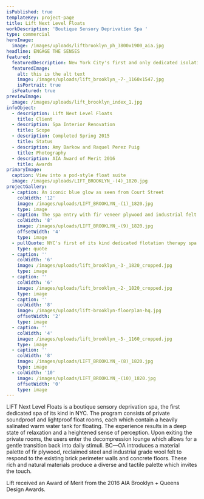 ```yaml
---
isPublished: true
templateKey: project-page
title: Lift Next Level Floats
workDescription: 'Boutique Sensory Deprivation Spa '
type: commercial
heroImage:
  image: /images/uploads/liftbrooklyn_ph_3800x1900_aia.jpg
headline: ENGAGE THE SENSES
featured:
  featuredDescription: New York City's first and only dedicated isolation therapy spa
  featuredImage:
    alt: this is the alt text
    image: /images/uploads/lift_brooklyn_-7-_1160x1547.jpg
    isPortrait: true
  isFeatured: true
previewImage:
  image: /images/uploads/lift_brooklyn_index_1.jpg
infoObject:
  - description: Lift Next Level Floats
    title: Client
  - description: Spa Interior Renovation
    title: Scope
  - description: Completed Spring 2015
    title: Status
  - description: Amy Barkow and Raquel Perez Puig
    title: Photography
  - description: AIA Award of Merit 2016
    title: Awards
primaryImage:
  caption: View into a pod-style float suite
  image: /images/uploads/LIFT_BROOKLYN_-(4)_1820.jpg
projectGallery:
  - caption: An iconic blue glow as seen from Court Street
    colWidth: '12'
    image: /images/uploads/LIFT_BROOKLYN_-(1)_1820.jpg
    type: image
  - caption: The spa entry with fir veneer plywood and industrial felt
    colWidth: '8'
    image: /images/uploads/LIFT_BROOKLYN_-(9)_1820.jpg
    offsetWidth: '4'
    type: image
  - pullQuote: NYC's first of its kind dedicated flotation therapy spa
    type: quote
  - caption: ''
    colWidth: '6'
    image: /images/uploads/lift_brooklyn_-3-_1820_cropped.jpg
    type: image
  - caption: ''
    colWidth: '6'
    image: /images/uploads/lift_brooklyn_-2-_1820_cropped.jpg
    type: image
  - caption: ''
    colWidth: '8'
    image: /images/uploads/lift-brooklyn-floorplan-hq.jpg
    offsetWidth: '2'
    type: image
  - caption: ''
    colWidth: '4'
    image: /images/uploads/lift_brooklyn_-5-_1160_cropped.jpg
    type: image
  - caption: ''
    colWidth: '8'
    image: /images/uploads/LIFT_BROOKLYN_-(8)_1820.jpg
    type: image
  - colWidth: '10'
    image: /images/uploads/LIFT_BROOKLYN_-(10)_1820.jpg
    offsetWidth: '0'
    type: image
---
```

LIFT Next Level Floats is a boutique sensory deprivation spa, the first dedicated spa of its kind in NYC. The program consists of private soundproof and lightproof float rooms, each which contain a heavily salinated warm water tank for floating. The experience results in a deep state of relaxation and a heightened sense of perception. Upon exiting the private rooms, the users enter the decompression lounge which allows for a gentle transition back into daily stimuli. BC—OA introduces a material palette of fir plywood, reclaimed steel and industrial grade wool felt to respond to the existing brick perimeter walls and concrete floors. These rich and natural materials produce a diverse and tactile palette which invites the touch.



Lift received an Award of Merit from the 2016 AIA Brooklyn + Queens Design Awards.
